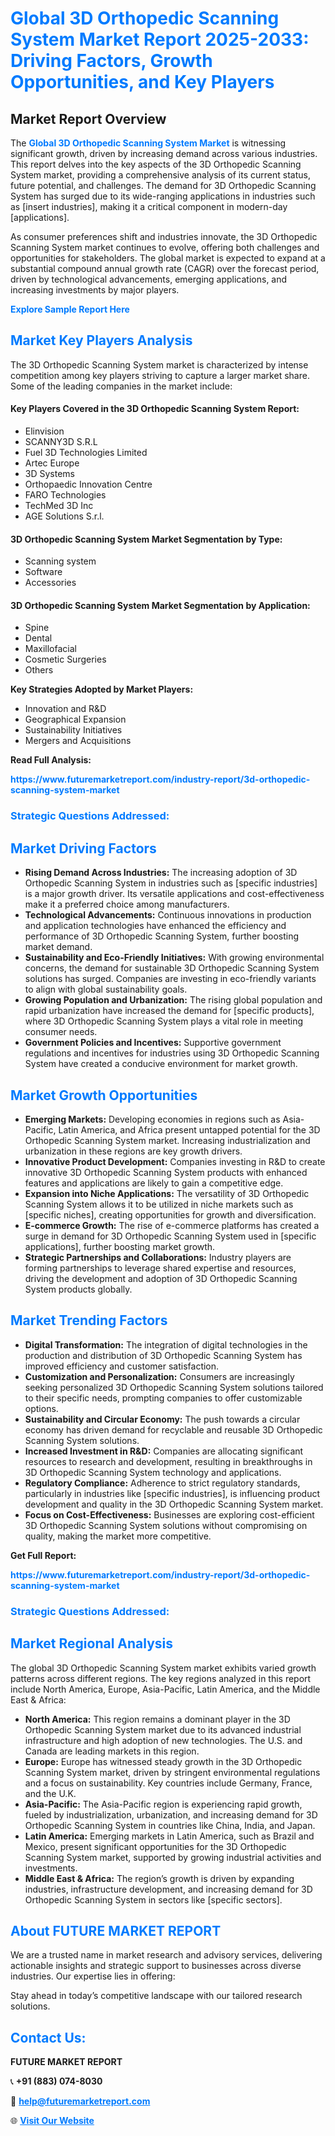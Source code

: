 <h1 style="color: #007BFF;">Global 3D Orthopedic Scanning System Market Report 2025-2033: Driving Factors, Growth Opportunities, and Key Players</h1>

<section id="overview">
<h2>Market Report Overview</h2>
<p>The <a href="https://www.futuremarketreport.com/industry-report/3d-orthopedic-scanning-system-market" style="color: #007BFF; text-decoration: none;"><strong>Global 3D Orthopedic Scanning System Market</strong></a> is witnessing significant growth, driven by increasing demand across various industries. This report delves into the key aspects of the 3D Orthopedic Scanning System market, providing a comprehensive analysis of its current status, future potential, and challenges. The demand for 3D Orthopedic Scanning System has surged due to its wide-ranging applications in industries such as [insert industries], making it a critical component in modern-day [applications].</p>
<p>As consumer preferences shift and industries innovate, the 3D Orthopedic Scanning System market continues to evolve, offering both challenges and opportunities for stakeholders. The global market is expected to expand at a substantial compound annual growth rate (CAGR) over the forecast period, driven by technological advancements, emerging applications, and increasing investments by major players.</p>
</section>

<section id="overview">
<p><a href="https://www.futuremarketreport.com/request-sample/reportId=64703" style="color: #007BFF; text-decoration: none;"><strong>Explore Sample Report Here</strong></a></p>
</section>

<section id="key-players">
<h2 style="color: #007BFF;">Market Key Players Analysis</h2>
<p>The 3D Orthopedic Scanning System market is characterized by intense competition among key players striving to capture a larger market share. Some of the leading companies in the market include:</p>
<h4>Key Players Covered in the 3D Orthopedic Scanning System Report:</h4>
<ul><li>Elinvision</li><li>SCANNY3D S.R.L</li><li>Fuel 3D Technologies Limited</li><li>Artec Europe</li><li>3D Systems</li><li>Orthopaedic Innovation Centre</li><li>FARO Technologies</li><li>TechMed 3D Inc</li><li>AGE Solutions S.r.l.</li></ul>
<h4>3D Orthopedic Scanning System Market Segmentation by Type:</h4>
<ul><li>Scanning system</li><li>Software</li><li>Accessories</li></ul>

<h4>3D Orthopedic Scanning System Market Segmentation by Application:</h4>
<ul><li>Spine</li><li>Dental</li><li>Maxillofacial</li><li>Cosmetic Surgeries</li><li>Others</li></ul>
<p><strong>Key Strategies Adopted by Market Players:</strong></p>
<ul>
<li>Innovation and R&D</li>
<li>Geographical Expansion</li>
<li>Sustainability Initiatives</li>
<li>Mergers and Acquisitions</li>
</ul>
</section>

<section>
<p><strong>Read Full Analysis: </strong></p><a href="https://www.futuremarketreport.com/industry-report/3d-orthopedic-scanning-system-market" style="color: #007BFF; text-decoration: none;"><strong>https://www.futuremarketreport.com/industry-report/3d-orthopedic-scanning-system-market</strong></a>
<h3 style="color: #007BFF;">Strategic Questions Addressed:</h3>
</section>

<section id="driving-factors">
<h2 style="color: #007BFF;">Market Driving Factors</h2>
<ul>
<li><strong>Rising Demand Across Industries:</strong> The increasing adoption of 3D Orthopedic Scanning System in industries such as [specific industries] is a major growth driver. Its versatile applications and cost-effectiveness make it a preferred choice among manufacturers.</li>
<li><strong>Technological Advancements:</strong> Continuous innovations in production and application technologies have enhanced the efficiency and performance of 3D Orthopedic Scanning System, further boosting market demand.</li>
<li><strong>Sustainability and Eco-Friendly Initiatives:</strong> With growing environmental concerns, the demand for sustainable 3D Orthopedic Scanning System solutions has surged. Companies are investing in eco-friendly variants to align with global sustainability goals.</li>
<li><strong>Growing Population and Urbanization:</strong> The rising global population and rapid urbanization have increased the demand for [specific products], where 3D Orthopedic Scanning System plays a vital role in meeting consumer needs.</li>
<li><strong>Government Policies and Incentives:</strong> Supportive government regulations and incentives for industries using 3D Orthopedic Scanning System have created a conducive environment for market growth.</li>
</ul>
</section>

<section id="growth-opportunities">
<h2 style="color: #007BFF;">Market Growth Opportunities</h2>
<ul>
<li><strong>Emerging Markets:</strong> Developing economies in regions such as Asia-Pacific, Latin America, and Africa present untapped potential for the 3D Orthopedic Scanning System market. Increasing industrialization and urbanization in these regions are key growth drivers.</li>
<li><strong>Innovative Product Development:</strong> Companies investing in R&D to create innovative 3D Orthopedic Scanning System products with enhanced features and applications are likely to gain a competitive edge.</li>
<li><strong>Expansion into Niche Applications:</strong> The versatility of 3D Orthopedic Scanning System allows it to be utilized in niche markets such as [specific niches], creating opportunities for growth and diversification.</li>
<li><strong>E-commerce Growth:</strong> The rise of e-commerce platforms has created a surge in demand for 3D Orthopedic Scanning System used in [specific applications], further boosting market growth.</li>
<li><strong>Strategic Partnerships and Collaborations:</strong> Industry players are forming partnerships to leverage shared expertise and resources, driving the development and adoption of 3D Orthopedic Scanning System products globally.</li>
</ul>
</section>

<section id="trending-factors">
<h2 style="color: #007BFF;">Market Trending Factors</h2>
<ul>
<li><strong>Digital Transformation:</strong> The integration of digital technologies in the production and distribution of 3D Orthopedic Scanning System has improved efficiency and customer satisfaction.</li>
<li><strong>Customization and Personalization:</strong> Consumers are increasingly seeking personalized 3D Orthopedic Scanning System solutions tailored to their specific needs, prompting companies to offer customizable options.</li>
<li><strong>Sustainability and Circular Economy:</strong> The push towards a circular economy has driven demand for recyclable and reusable 3D Orthopedic Scanning System solutions.</li>
<li><strong>Increased Investment in R&D:</strong> Companies are allocating significant resources to research and development, resulting in breakthroughs in 3D Orthopedic Scanning System technology and applications.</li>
<li><strong>Regulatory Compliance:</strong> Adherence to strict regulatory standards, particularly in industries like [specific industries], is influencing product development and quality in the 3D Orthopedic Scanning System market.</li>
<li><strong>Focus on Cost-Effectiveness:</strong> Businesses are exploring cost-efficient 3D Orthopedic Scanning System solutions without compromising on quality, making the market more competitive.</li>
</ul>
</section>

<section>
<p><strong>Get Full Report: </strong></p><a href="https://www.futuremarketreport.com/industry-report/3d-orthopedic-scanning-system-market" style="color: #007BFF; text-decoration: none;"><strong>https://www.futuremarketreport.com/industry-report/3d-orthopedic-scanning-system-market</strong></a>
<h3 style="color: #007BFF;">Strategic Questions Addressed:</h3>
</section>


<section id="regional-analysis">
<h2 style="color: #007BFF;">Market Regional Analysis</h2>
<p>The global 3D Orthopedic Scanning System market exhibits varied growth patterns across different regions. The key regions analyzed in this report include North America, Europe, Asia-Pacific, Latin America, and the Middle East & Africa:</p>
<ul>
<li><strong>North America:</strong> This region remains a dominant player in the 3D Orthopedic Scanning System market due to its advanced industrial infrastructure and high adoption of new technologies. The U.S. and Canada are leading markets in this region.</li>
<li><strong>Europe:</strong> Europe has witnessed steady growth in the 3D Orthopedic Scanning System market, driven by stringent environmental regulations and a focus on sustainability. Key countries include Germany, France, and the U.K.</li>
<li><strong>Asia-Pacific:</strong> The Asia-Pacific region is experiencing rapid growth, fueled by industrialization, urbanization, and increasing demand for 3D Orthopedic Scanning System in countries like China, India, and Japan.</li>
<li><strong>Latin America:</strong> Emerging markets in Latin America, such as Brazil and Mexico, present significant opportunities for the 3D Orthopedic Scanning System market, supported by growing industrial activities and investments.</li>
<li><strong>Middle East & Africa:</strong> The region’s growth is driven by expanding industries, infrastructure development, and increasing demand for 3D Orthopedic Scanning System in sectors like [specific sectors].</li>
</ul>
</section>

<footer>
<h2 style="color: #007BFF;">About FUTURE MARKET REPORT</h2>
<p>We are a trusted name in market research and advisory services, delivering actionable insights and strategic support to businesses across diverse industries. Our expertise lies in offering:</p>

<p>Stay ahead in today’s competitive landscape with our tailored research solutions.</p>

<h2 style="color: #007BFF;">Contact Us:</h2>
<p><strong>FUTURE MARKET REPORT</strong></p>
<p>📞 <strong>+91 (883) 074-8030</strong></p>
<p>📧 <strong><a href="mailto:help@futuremarketreport.com" style="color: #007BFF;">help@futuremarketreport.com</a></strong></p>
<p>🌐 <strong><a href="https://www.futuremarketreport.com/" style="color: #007BFF;">Visit Our Website</a></strong></p>
</footer>
